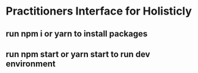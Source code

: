 # Practitioners Interface for Holisticly

## run npm i or yarn to install packages

## run npm start or yarn start to run dev environment
